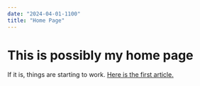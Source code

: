 ```yaml
---
date: "2024-04-01-1100"
title: "Home Page"
---
```


# This is possibly my home page

If it is, things are starting to work.
[Here is the first article.](initial.html)
